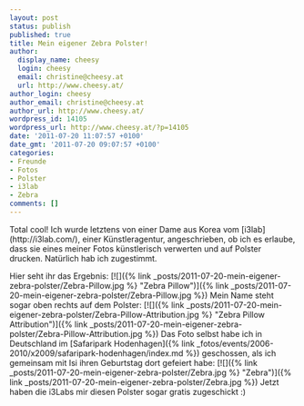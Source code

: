 ```yaml
---
layout: post
status: publish
published: true
title: Mein eigener Zebra Polster!
author:
  display_name: cheesy
  login: cheesy
  email: christine@cheesy.at
  url: http://www.cheesy.at/
author_login: cheesy
author_email: christine@cheesy.at
author_url: http://www.cheesy.at/
wordpress_id: 14105
wordpress_url: http://www.cheesy.at/?p=14105
date: '2011-07-20 11:07:57 +0100'
date_gmt: '2011-07-20 09:07:57 +0100'
categories:
- Freunde
- Fotos
- Polster
- i3lab
- Zebra
comments: []
---
```

<!--:de-->Total cool! Ich wurde letztens von einer Dame aus Korea vom [i3lab](http://i3lab.com/), einer Künstleragentur, angeschrieben, ob ich es erlaube, dass sie eines meiner Fotos künstlerisch verwerten und auf Polster drucken. Natürlich hab ich zugestimmt.
Hier seht ihr das Ergebnis:
[![]({% link _posts/2011-07-20-mein-eigener-zebra-polster/Zebra-Pillow.jpg %} "Zebra Pillow")]({% link _posts/2011-07-20-mein-eigener-zebra-polster/Zebra-Pillow.jpg %})
Mein Name steht sogar oben rechts auf dem Polster:
[![]({% link _posts/2011-07-20-mein-eigener-zebra-polster/Zebra-Pillow-Attribution.jpg %} "Zebra Pillow Attribution")]({% link _posts/2011-07-20-mein-eigener-zebra-polster/Zebra-Pillow-Attribution.jpg %})
Das Foto selbst habe ich in Deutschland im [Safaripark Hodenhagen]({% link _fotos/events/2006-2010/x2009/safaripark-hodenhagen/index.md %}) geschossen, als ich gemeinsam mit Isi ihren Geburtstag dort gefeiert habe:
[![]({% link _posts/2011-07-20-mein-eigener-zebra-polster/Zebra.jpg %} "Zebra")]({% link _posts/2011-07-20-mein-eigener-zebra-polster/Zebra.jpg %})
Jetzt haben die i3Labs mir diesen Polster sogar gratis zugeschickt :)
